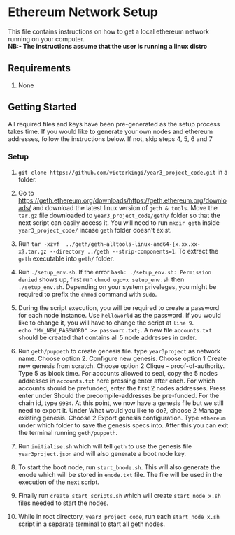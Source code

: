 # Ethereum Network Setup
This file contains instructions on how to get a local ethereum network running on your computer.<br />
**NB:- The instructions assume that the user is running a linux distro**

## Requirements 
1. None


## Getting Started
All required files and keys have been pre-generated as the setup process takes time. If you would like to generate your own nodes and ethereum addresses, follow the instructions below. If not, skip steps 4, 5, 6 and 7

### Setup
1.  `git clone https://github.com/victorkingi/year3_project_code.git` in a folder.

2. Go to https://geth.ethereum.org/downloads/https://geth.ethereum.org/downloads/ and download the latest linux version of `geth & tools`. Move the `tar.gz` file downloaded to `year3_project_code/geth/` folder so that the next script can easily access it. You will need to run `mkdir geth` inside `year3_project_code/` incase `geth` folder doesn't exist.

3. Run `tar -xzvf  ../geth/geth-alltools-linux-amd64-{x.xx.xx-x}.tar.gz --directory ../geth --strip-components=1`. To extract the `geth` executable into `geth/` folder.

4. Run `./setup_env.sh`. If the error `bash: ./setup_env.sh: Permission denied` shows up, first run `chmod ugo+x setup_env.sh` then `./setup_env.sh`. Depending on your system priveleges, you might be required to prefix the `chmod` command with `sudo`.

5. During the script execution, you will be required to create a password for each node instance. Use `helloworld` as the password. If you would like to change it, you will have to change the script at `line 9`.<br /> `echo "MY_NEW_PASSWORD" >> password.txt;`. A new file `accounts.txt` should be created that contains all 5 node addresses in order.

6. Run `geth/puppeth` to create genesis file. type `year3project` as network name. Choose option 2. Configure new genesis. Choose option 1 Create new genesis from scratch. Choose option 2 Clique - proof-of-authority. Type 5 as block time. For accounts allowed to seal, copy the 5 nodes addresses in `accounts.txt` here pressing enter after each. For which accounts should be prefunded, enter the first 2 nodes addresses. Press enter under Should the precompile-addresses be pre-funded. For the chain id, type `9984`. At this point, we now have a genesis file but we still need to export it. Under What would you like to do?, choose 2 Manage existing genesis. Choose 2 Export genesis configuration. Type `ethereum` under which folder to save the genesis specs into. After this you can exit the terminal running `geth/puppeth`.


7. Run `initialise.sh` which will tell `geth` to use the genesis file  `year3project.json` and will also generate a boot node key.

8. To start the boot node, run `start_bnode.sh`. This will also generate the enode which will be stored in `enode.txt` file. The file will be used in the execution of the next script.

9. Finally run `create_start_scripts.sh` which will create `start_node_x.sh` files needed to start the nodes.

10. While in root directory, `year3_project_code`, run each `start_node_x.sh` script in a separate terminal to start all geth nodes.